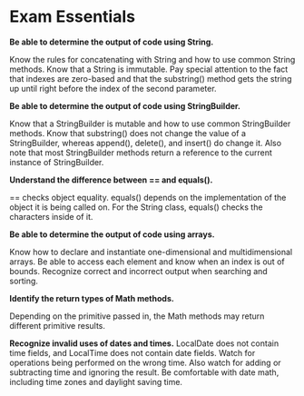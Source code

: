 # Exam Essentials

**Be able to determine the output of code using String.**

Know the rules for concatenating with String and how to use common String methods. Know that a String is immutable. Pay
special attention to the fact that indexes are zero-based and that the substring() method gets the string up until right
before the index of the second parameter.

**Be able to determine the output of code using StringBuilder.**

Know that a StringBuilder is mutable and how to use common StringBuilder methods. Know that substring() does not change
the value of a StringBuilder, whereas append(), delete(), and insert() do change it. Also note that most StringBuilder
methods return a reference to the current instance of StringBuilder.

**Understand the difference between == and equals().**

== checks object equality. equals() depends on the implementation of the object it is being called on. For the String
class, equals() checks the characters inside of it.

**Be able to determine the output of code using arrays.**

Know how to declare and instantiate one-dimensional and multidimensional arrays. Be able to access each element and know
when an index is out of bounds. Recognize correct and incorrect output when searching and sorting.

**Identify the return types of Math methods.**

Depending on the primitive passed in, the Math methods may return different primitive results.

**Recognize invalid uses of dates and times.**
LocalDate does not contain time fields, and LocalTime does not contain date fields. Watch for operations being performed
on the wrong time. Also watch for adding or subtracting time and ignoring the result. Be comfortable with date math,
including time zones and daylight saving time.